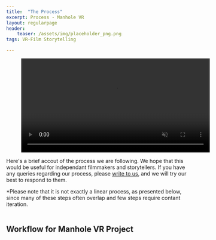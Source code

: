 ```yaml
---
title:  "The Process"
excerpt: Process - Manhole VR
layout: regularpage
header:
    teaser: /assets/img/placeholder_png.png
tags: VR-Film Storytelling

---
```


<figure class="align-center" style="width: 100%;">
<video style="width: 100%;" autoplay loop muted playsinline>
  <source src="{{ site.url }}{{ site.baseurl }}/assets/img/process/process_header.mp4" type="video/mp4">
</video>
</figure> 

Here's a brief accout of the process we are following. We hope that this would be useful for independant filmmakers and storytellers. If you have any queries regarding our process, please [write to us](/contact), and we will try our best to respond to them.

<figcaption>*Please note that it is not exactly a linear process, as presented below, since many of these steps often overlap and few steps require contant iteration.</figcaption>

<br>

## **Workflow for Manhole VR Project**


<figure class="align-center" style="width: 100%;">
  <img src="{{ site.url }}{{ site.baseurl }}/assets/img/process/Manhole_Workflow2020.jpg" alt="">
</figure> 



